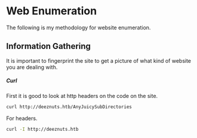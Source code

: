 # Web Enumeration
The following is my methodology for website enumeration. 


## Information Gathering
It is important to fingerprint the site to get a picture of what kind of website you are dealing with.

##### Curl
First it is good to look at http headers on the code on the site.

```bash
curl http://deeznuts.htb/AnyJuicySubDirectories
```
For headers.

```bash
curl -I http://deeznuts.htb
```
